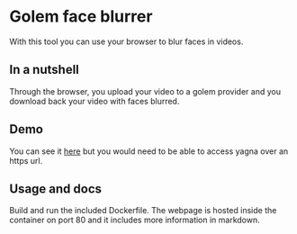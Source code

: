 # Golem face blurrer

With this tool you can use your browser to blur faces in videos.

## In a nutshell
Through the browser, you upload your video to a golem provider and you download back your video with faces blurred.

## Demo

You can see it [here](https://cabbache.github.io/degen/) but you would need to be able to access yagna over an https url.

## Usage and docs
Build and run the included Dockerfile. The webpage is hosted inside the container on port 80 and it includes more information in markdown.
